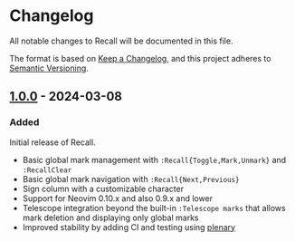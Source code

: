 # Changelog

All notable changes to Recall will be documented in this file.

The format is based on [Keep a Changelog](https://keepachangelog.com/en/1.1.0/),
and this project adheres to [Semantic Versioning](https://semver.org/spec/v2.0.0.html).

## [1.0.0](https://github.com/fnune/recall.nvim/releases/tag/1.0.0) - 2024-03-08

### Added

Initial release of Recall.

- Basic global mark management with `:Recall{Toggle,Mark,Unmark}` and
  `:RecallClear`
- Basic global mark navigation with `:Recall{Next,Previous}`
- Sign column with a customizable character
- Support for Neovim 0.10.x and also 0.9.x and lower
- Telescope integration beyond the built-in `:Telescope marks` that allows mark
  deletion and displaying only global marks
- Improved stability by adding CI and testing using [plenary][plenary-tests]

[plenary-tests]: https://github.com/nvim-lua/plenary.nvim/blob/master/TESTS_README.md
